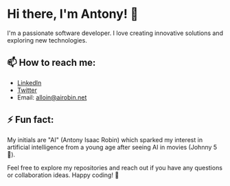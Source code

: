 # Hi there, I'm Antony! 👋

I'm a passionate software developer. I love creating innovative solutions and exploring new technologies.

## 📫 How to reach me:

- [LinkedIn](https://www.linkedin.com/in/antony-alloin-7a7354272/)
- [Twitter](https://twitter.com/AIRobin_net)
- Email: alloin@airobin.net

## ⚡ Fun fact:

My initials are "AI" (Antony Isaac Robin) which sparked my interest in artificial intelligence from a young age after seeing AI in movies (Johnny 5 🤖).

Feel free to explore my repositories and reach out if you have any questions or collaboration ideas. Happy coding! 🚀
